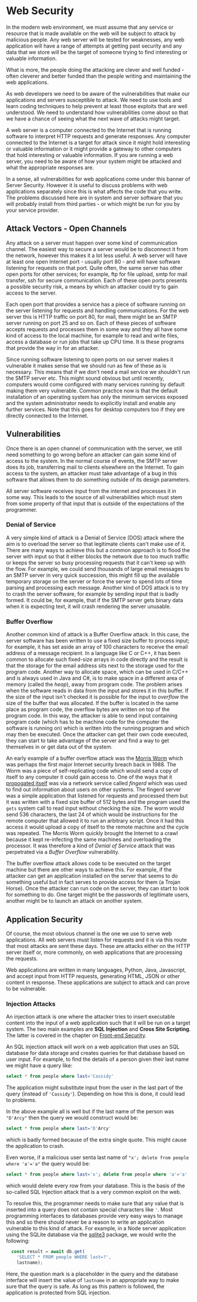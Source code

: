 # Web Security

In the modern web environment, we must assume that any service or
resource that is made available on the web will be subject to attack by
malicious people. Any web server will be tested for weaknesses, any web
application will have a range of attempts at getting past security and
any data that we store will be the target of someone trying to find
interesting or valuable information. 

What is more, the people doing the
attacking are clever and well funded - often cleverer and better funded
than the people writing and maintaining the web applications. 

As web
developers we need to be aware of the vulnerabilities that make our
applications and servers susceptible to attack. We need to use tools and
learn coding techniques to help prevent at least those exploits that are
well understood. We need to understand how vulnerabilities come about so
that we have a chance of seeing what the next wave of attacks might
target.

A web server is a computer connected to the Internet that is running
software to interpret HTTP requests and generate responses. Any computer
connected to the Internet is a target for attack since it might hold
interesting or valuable information or it might provide a gateway to
other computers that hold interesting or valuable information. If you
are running a web server, you need to be aware of how your system might
be attacked and what the appropriate responses are.

In a sense, all vulnerabilities for web applications come under this
banner of Server Security. However it is useful to discuss problems with
web applications separately since this is what affects the code that you
write. The problems discussed here are in system and server software
that you will probably install from third parties - or which might be
run for you by your service provider.

## Attack Vectors - Open Channels

Any attack on a server must happen over some kind of communication
channel. The easiest way to secure a server would be to disconnect it
from the network, however this makes it a lot less useful. A web server
will have at least one open Internet port - usually port 80 - and will
have software listening for requests on that port. Quite often, the same
server has other open ports for other services; for example, ftp for
file upload, smtp for mail transfer, ssh for secure communication. Each
of these open ports presents a possible security risk, a means by which
an attacker could try to gain access to the server.

Each open port that provides a service has a piece of software running
on the server listening for requests and handling communications. For
the web server this is HTTP traffic on port 80, for mail, there might be
an SMTP server running on port 25 and so on. Each of these pieces of
software accepts requests and processes them in some way and they all
have some kind of access to the local machine, for example to read and
write files, access a database or run jobs that take up CPU time. It is
these programs that provide the way in for an attacker.

Since running software listening to open ports on our server makes it
vulnerable it makes sense that we should run as few of these as is
necessary. This means that if we don't need a mail service we shouldn't
run the SMTP server etc. This might sound obvious but until recently,
computers would come configured with many services running by default
making them very vulnerable. Common practice now is that the default
installation of an operating system has only the minimum services
exposed and the system administrator needs to explicitly install and
enable any further services. Note that this goes for desktop computers
too if they are directly connected to the Internet.

## Vulnerabilities

Once there is an open channel of communication with the server, we still
need something to go wrong before an attacker can gain some kind of
access to the system. In the normal course of events, the SMTP server
does its job, transferring mail to clients elsewhere on the Internet. To
gain access to the system, an attacker must take advantage of a bug in
this software that allows them to do something outside of its design
parameters.

All server software receives input from the internet and processes it in
some way. This leads to the source of all vulnerabilities which must
stem from some property of that input that is outside of the
expectations of the programmer.

### Denial of Service

A very simple kind of attack is a Denial of Service (DOS) attack where
the aim is to overload the server so that legitimate clients can't make
use of it. There are many ways to achieve this but a common approach is
to flood the server with input so that it either blocks the network due
to too much traffic or keeps the server so busy processing requests that
it can't keep up with the flow. For example, we could send thousands of
large email messages to an SMTP server in very quick succession, this
might fill up the available temporary storage on the server or force the
server to spend lots of time parsing and processing each message.
Another kind of DOS attack is to try to crash the server software, for
example by sending input that is badly formed. It could be, for example,
that if the SMTP server gets binary data when it is expecting text, it
will crash rendering the server unusable.

### Buffer Overflow

Another common kind of attack is a Buffer Overflow attack. In this case,
the server software has been written to use a fixed size buffer to
process input; for example, it has set aside an array of 100 characters
to receive the email address of a message recipient. In a language like
C or C++, it has been common to allocate such fixed-size arrays in code
directly and the result is that the storage for the email address sits
next to the storage used for the program code. Another way to allocate
space, which can be used in C/C++ and is always used in Java and C\#, is
to make space in a different area of memory (called the *heap*), away
from program code. The problem arises when the software reads in data
from the input and stores it in this buffer. If the size of the input
isn't checked it is possible for the input to *overflow* the size of the
buffer that was allocated. If the buffer is located in the same place as
program code, the overflow bytes are written on top of the program code.
In this way, the attacker is able to send input containing program code
(which has to be machine code for the computer the software is running
on) which is written into the running program and which may then be
executed. Once the attacker can get their own code executed, they can
start to take advantage of the server and find a way to get themselves
in or get data out of the system.

An early example of a buffer overflow attack was the [Morris
Worm](http://www.snowplow.org/tom/worm/worm.html) which was perhaps the
first major Internet security breach back in 1988. The Worm was a piece
of self-replicating code which would send a copy of itself to any
computer it could gain access to. One of the ways that it [propogated
itself](http://www.snowplow.org/tom/worm/finger.html) was via a network
service called *fingerd* which was used to find out information about
users on other systems. The fingerd server was a simple application that
listened for requests and processed them but it was written with a fixed
size buffer of 512 bytes and the program used the `gets` system call to
read input without checking the size. The worm would send 536
characters, the last 24 of which would be instructions for the remote
computer that allowed it to run an arbitrary script. Once it had this
access it would upload a copy of itself to the remote machine and the
cycle was repeated. The Morris Worm quickly brought the Internet to a
crawl because it kept re-infecting the same machines and overloading the
processor. It was therefore a kind of *Denial of Service* attack that
was perpetrated via a *Buffer Overflow* vulnerability.

The buffer overflow attack allows code to be executed on the target
machine but there are other ways to achieve this. For example, if the
attacker can get an application installed on the server that seems to do
something useful but in fact serves to provide access for them (a Trojan
Horse). Once the attacker can run code on the server, they can start to
look for something to do. One target might be the passwords of
legitimate users, another might be to launch an attack on another
system.

## Application Security

Of course, the most obvious channel is the one we use to serve
web applications. All web servers must listen for requests and it is
via this route that most attacks are sent these days.  These
are attacks either on the HTTP server itself or, more commonly, on web
applications that are processing the requests.  

Web applications are written in many languages, Python, Java, Javascript,
and accept input from HTTP requests, generating HTML, JSON or other
content in response.  These applications are subject to attack and can
prove to be vulnerable.

### Injection Attacks

An injection attack is one where the attacker tries to insert executable
content into the input of a web application such that it will be
run on a target system.   The two main examples are **SQL Injection** 
and **Cross Site Scripting**.  The latter is covered in the chapter
on [Front-end Security](frontend.md).

An SQL injection attack will work on a web application that uses an
SQL database for data storage and creates queries for that database
based on user input.  For example, to find the details of a person
given their last name we might have a query like:

```SQL
select * from people where last='Cassidy'    
```

The application might substitute input from the user in the last part
of the query (instead of `'Cassidy'`).  Depending on how this is done,
 it could lead to problems.

In the above
example all is well but if the last name of the person was `"D'Arcy"` then
the query we would construct would be:

```SQL
select * from people where last='D'Arcy'
```

which is badly formed because of the extra single quote. This might cause
the application to crash.  

Even worse, if a malicious user senta last name of 
`"x'; delete from people where 'a'='a"` the query would be:

```SQL
select * from people where last='x'; delete from people where 'a'='a'
```

which would delete every row from your database. This is the basis of
the so-called SQL Injection attack that is a very common exploit on the
web.

To resolve this, the programmer needs to make sure that any value
that is inserted into a query does not contain special characters
like `'`.  Most programming interfaces to databases provide very easy
ways to manage this and so there should never be a reason to write
an application vulnerable to this kind of attack. For example, in
a Node server application using the SQLite database via the
[sqlite3](https://www.npmjs.com/package/sqlite3/) package, we would write the following:

```Javascript
  const result = await db.get(
    'SELECT * FROM people WHERE last=?',
    lastname);
```

Here, the question mark is a placeholder in the query and the database
interface will insert the value of `lastname` in an appropriate way
to make sure that the query is safe.   As long as this pattern is
followed, the application is protected from SQL injection.
